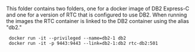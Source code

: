 This folder contains two folders, one for a docker image of DB2 Express-C
and one for a version of RTC that is configured to use DB2. When running
the images the RTC container is linked to the DB2 container using the alias
"db2."

     docker run -it --privileged --name=db2-1 db2
     docker run -it -p 9443:9443 --link=db2-1:db2 rtc-db2:501
